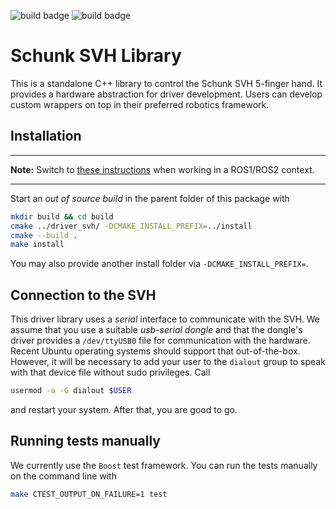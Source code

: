 ![build badge](https://github.com/fzi-forschungszentrum-informatik/schunk_svh_library/actions/workflows/industrial_ci_melodic_action.yml/badge.svg)
![build badge](https://github.com/fzi-forschungszentrum-informatik/schunk_svh_library/actions/workflows/industrial_ci_noetic_action.yml/badge.svg)

# Schunk SVH Library

This is a standalone C++ library to control the Schunk SVH 5-finger hand.
It provides a hardware abstraction for driver development.
Users can develop custom wrappers on top in their preferred robotics framework.

## Installation

---

**Note:** Switch to [these instructions](https://github.com/fzi-forschungszentrum-informatik/schunk_svh_ros_driver) when working in a ROS1/ROS2 context.

---

Start an *out of source build* in the parent folder of this package with
```bash
mkdir build && cd build
cmake ../driver_svh/ -DCMAKE_INSTALL_PREFIX=../install
cmake --build .
make install
```
You may also provide another install folder via `-DCMAKE_INSTALL_PREFIX=`.

## Connection to the SVH

This driver library uses a *serial* interface to communicate with the SVH.
We assume that you use a suitable *usb-serial dongle* and that the dongle's driver provides a `/dev/ttyUSB0` file for communication with the hardware.
Recent Ubuntu operating systems should support that out-of-the-box.
However, it will be necessary to add your user to the `dialout` group to speak with that device file without sudo privileges.
Call
```bash
usermod -a -G dialout $USER
```
and restart your system.
After that, you are good to go.

## Running tests manually

We currently use the `Boost` test framework.
You can run the tests manually on the command line with

```bash
make CTEST_OUTPUT_ON_FAILURE=1 test
```
